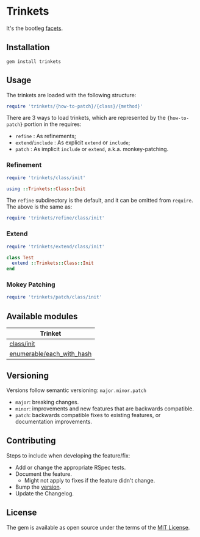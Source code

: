# Trinkets

It's the bootleg [facets](https://github.com/rubyworks/facets?tab=readme-ov-file#ruby-facets).

## Installation

```
gem install trinkets
```

## Usage

The trinkets are loaded with the following structure:
```ruby
require 'trinkets/{how-to-patch}/{class}/{method}'
```

There are 3 ways to load trinkets, which are represented by the `{how-to-patch}` portion in the requires:
* `refine` : As refinements;
* `extend`/`include` : As explicit `extend` or `include`;
* `patch` : As implicit `include` or `extend`, a.k.a. monkey-patching.

### Refinement

```ruby
require 'trinkets/class/init'

using ::Trinkets::Class::Init
```

The `refine` subdirectory is the default, and it can be omitted from `require`. The above is the same as:

```ruby
require 'trinkets/refine/class/init'
```

### Extend

```ruby
require 'trinkets/extend/class/init'

class Test
  extend ::Trinkets::Class::Init
end
```

### Mokey Patching

```ruby
require 'trinkets/patch/class/init'
```

## Available modules

|Trinket|
|---|
|[class/init](doc/class/init.md)|
|[enumerable/each_with_hash](doc/enumerable/each_with_hash.md)|

## Versioning

Versions follow semantic versioning: `major.minor.patch`
* `major`: breaking changes.
* `minor`: improvements and new features that are backwards compatible.
* `patch`: backwards compatible fixes to existing features, or documentation improvements.

[//]: # (TODO: Development)

## Contributing

Steps to include when developing the feature/fix:
* Add or change the appropriate RSpec tests.
* Document the feature.
  * Might not apply to fixes if the feature didn't change.
* Bump the [version](lib/trinkets/version.rb).
* Update the Changelog.

[//]: # (TODO: Contributing)

## License

The gem is available as open source under the terms of the [MIT License](https://opensource.org/licenses/MIT).
